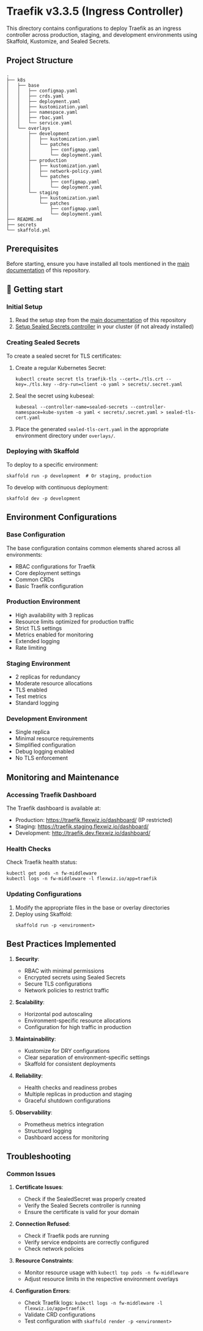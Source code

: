# Traefik v3.3.5 (Ingress Controller)

This directory contains configurations to deploy Traefik as an ingress controller across production, staging, and development environments using Skaffold, Kustomize, and Sealed Secrets.

## Project Structure

```
.
├── k8s
│   ├── base
│   │   ├── configmap.yaml
│   │   ├── crds.yaml
│   │   ├── deployment.yaml
│   │   ├── kustomization.yaml
│   │   ├── namespace.yaml
│   │   ├── rbac.yaml
│   │   └── service.yaml
│   └── overlays
│       ├── development
│       │   ├── kustomization.yaml
│       │   └── patches
│       │       ├── configmap.yaml
│       │       └── deployment.yaml
│       ├── production
│       │   ├── kustomization.yaml
│       │   ├── network-policy.yaml
│       │   └── patches
│       │       ├── configmap.yaml
│       │       └── deployment.yaml
│       └── staging
│           ├── kustomization.yaml
│           └── patches
│               ├── configmap.yaml
│               └── deployment.yaml
├── README.md
├── secrets
└── skaffold.yml
```

## Prerequisites

Before starting, ensure you have installed all tools mentioned in the [main documentation](../../README.md#-prerequisites) of this repository.

## 🚀 Getting start

### Initial Setup

1. Read the setup step from the [main documentation](../../../README.md#setup-environment-variables) of this repository
2. [Setup Sealed Secrets controller](../../../security/sealed-secrets/README.md#-getting-start) in your cluster (if not already installed)

### Creating Sealed Secrets

To create a sealed secret for TLS certificates:

1. Create a regular Kubernetes Secret:
   ```
   kubectl create secret tls traefik-tls --cert=./tls.crt --key=./tls.key --dry-run=client -o yaml > secrets/.secret.yaml
   ```

2. Seal the secret using kubeseal:
   ```
   kubeseal --controller-name=sealed-secrets --controller-namespace=kube-system -o yaml < secrets/.secret.yaml > sealed-tls-cert.yaml
   ```

3. Place the generated `sealed-tls-cert.yaml` in the appropriate environment directory under `overlays/`.

### Deploying with Skaffold

To deploy to a specific environment:

```
skaffold run -p development  # Or staging, production
```

To develop with continuous deployment:

```
skaffold dev -p development
```

## Environment Configurations

### Base Configuration

The base configuration contains common elements shared across all environments:
- RBAC configurations for Traefik
- Core deployment settings
- Common CRDs
- Basic Traefik configuration

### Production Environment

- High availability with 3 replicas
- Resource limits optimized for production traffic
- Strict TLS settings
- Metrics enabled for monitoring
- Extended logging
- Rate limiting

### Staging Environment

- 2 replicas for redundancy
- Moderate resource allocations
- TLS enabled
- Test metrics
- Standard logging

### Development Environment

- Single replica
- Minimal resource requirements
- Simplified configuration
- Debug logging enabled
- No TLS enforcement

## Monitoring and Maintenance

### Accessing Traefik Dashboard

The Traefik dashboard is available at:
- Production: https://traefik.flexwiz.io/dashboard/ (IP restricted)
- Staging: https://traefik.staging.flexwiz.io/dashboard/
- Development: http://traefik.dev.flexwiz.io/dashboard/

### Health Checks

Check Traefik health status:

```
kubectl get pods -n fw-middleware
kubectl logs -n fw-middleware -l flexwiz.io/app=traefik
```

### Updating Configurations

1. Modify the appropriate files in the base or overlay directories
2. Deploy using Skaffold:
   ```
   skaffold run -p <environment>
   ```

## Best Practices Implemented

1. **Security**:
   - RBAC with minimal permissions
   - Encrypted secrets using Sealed Secrets
   - Secure TLS configurations
   - Network policies to restrict traffic

2. **Scalability**:
   - Horizontal pod autoscaling
   - Environment-specific resource allocations
   - Configuration for high traffic in production

3. **Maintainability**:
   - Kustomize for DRY configurations
   - Clear separation of environment-specific settings
   - Skaffold for consistent deployments

4. **Reliability**:
   - Health checks and readiness probes
   - Multiple replicas in production and staging
   - Graceful shutdown configurations

5. **Observability**:
   - Prometheus metrics integration
   - Structured logging
   - Dashboard access for monitoring

## Troubleshooting

### Common Issues

1. **Certificate Issues**:
   - Check if the SealedSecret was properly created
   - Verify the Sealed Secrets controller is running
   - Ensure the certificate is valid for your domain

2. **Connection Refused**:
   - Check if Traefik pods are running
   - Verify service endpoints are correctly configured
   - Check network policies

3. **Resource Constraints**:
   - Monitor resource usage with `kubectl top pods -n fw-middleware`
   - Adjust resource limits in the respective environment overlays

4. **Configuration Errors**:
   - Check Traefik logs: `kubectl logs -n fw-middleware -l flexwiz.io/app=traefik`
   - Validate CRD configurations
   - Test configuration with `skaffold render -p <environment>`
